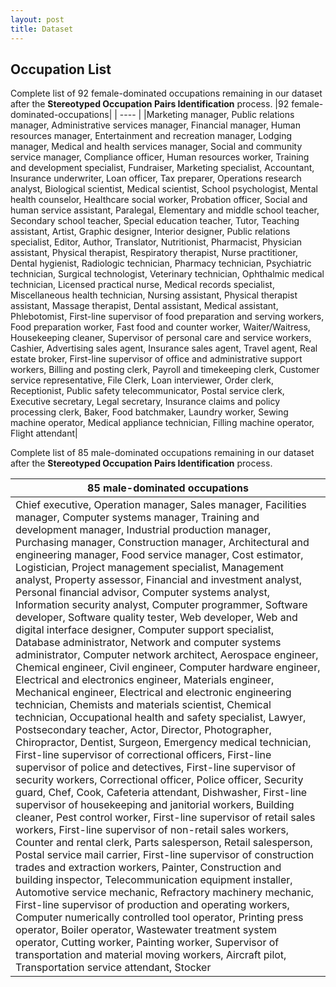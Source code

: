 ```yaml
---
layout: post
title: Dataset
---
```

## Occupation List
Complete list of 92 female-dominated occupations remaining in our dataset after the **Stereotyped Occupation Pairs Identification** process.
|92 female-dominated-occupations|
| ---- |
|Marketing manager, Public relations manager, Administrative services manager, Financial manager, Human resources manager, Entertainment and recreation manager, Lodging manager, Medical and health services manager, Social and community service manager, Compliance officer, Human resources worker, Training and development specialist, Fundraiser, Marketing specialist, Accountant, Insurance underwriter, Loan officer, Tax preparer, Operations research analyst, Biological scientist, Medical scientist, School psychologist, Mental health counselor, Healthcare social worker, Probation officer, Social and human service assistant, Paralegal, Elementary and middle school teacher, Secondary school teacher, Special education teacher, Tutor, Teaching assistant, Artist, Graphic designer, Interior designer, Public relations specialist, Editor, Author, Translator, Nutritionist, Pharmacist, Physician assistant, Physical therapist, Respiratory therapist, Nurse practitioner, Dental hygienist, Radiologic technician, Pharmacy technician, Psychiatric technician, Surgical technologist, Veterinary technician, Ophthalmic medical technician, Licensed practical nurse, Medical records specialist, Miscellaneous health technician, Nursing assistant, Physical therapist assistant, Massage therapist, Dental assistant, Medical assistant, Phlebotomist, First-line supervisor of food preparation and serving workers, Food preparation worker, Fast food and counter worker, Waiter/Waitress, Housekeeping cleaner, Supervisor of personal care and service workers, Cashier, Advertising sales agent, Insurance sales agent, Travel agent, Real estate broker, First-line supervisor of office and administrative support workers, Billing and posting clerk, Payroll and timekeeping clerk, Customer service representative, File Clerk, Loan interviewer, Order clerk, Receptionist, Public safety telecommunicator, Postal service clerk, Executive secretary, Legal secretary, Insurance claims and policy processing clerk, Baker, Food batchmaker, Laundry worker, Sewing machine operator, Medical appliance technician, Filling machine operator, Flight attendant|


Complete list of 85 male-dominated occupations remaining in our dataset after the **Stereotyped Occupation Pairs Identification** process.

|85 male-dominated occupations|
| ---- |
|Chief executive, Operation manager, Sales manager, Facilities manager, Computer systems manager, Training and development manager, Industrial production manager, Purchasing manager, Construction manager, Architectural and engineering manager, Food service manager, Cost estimator, Logistician, Project management specialist, Management analyst, Property assessor, Financial and investment analyst, Personal financial advisor, Computer systems analyst, Information security analyst, Computer programmer, Software developer, Software quality tester, Web developer, Web and digital interface designer, Computer support specialist, Database administrator, Network and computer systems administrator, Computer network architect, Aerospace engineer, Chemical engineer, Civil engineer, Computer hardware engineer, Electrical and electronics engineer, Materials engineer, Mechanical engineer, Electrical and electronic engineering technician, Chemists and materials scientist, Chemical technician, Occupational health and safety specialist, Lawyer, Postsecondary teacher, Actor, Director, Photographer, Chiropractor, Dentist, Surgeon, Emergency medical technician, First-line supervisor of correctional officers, First-line supervisor of police and detectives, First-line supervisor of security workers, Correctional officer, Police officer, Security guard, Chef, Cook, Cafeteria attendant, Dishwasher, First-line supervisor of housekeeping and janitorial workers, Building cleaner, Pest control worker, First-line supervisor of retail sales workers, First-line supervisor of non-retail sales workers, Counter and rental clerk, Parts salesperson, Retail salesperson, Postal service mail carrier, First-line supervisor of construction trades and extraction workers, Painter, Construction and building inspector, Telecommunication equipment installer, Automotive service mechanic, Refractory machinery mechanic, First-line supervisor of production and operating workers, Computer numerically controlled tool operator, Printing press operator, Boiler operator, Wastewater treatment system operator, Cutting worker, Painting worker, Supervisor of transportation and material moving workers, Aircraft pilot, Transportation service attendant, Stocker|